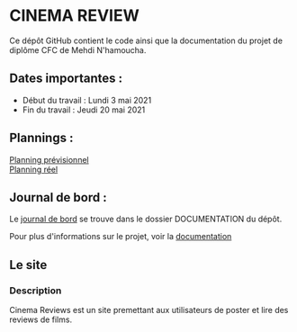 # CINEMA REVIEW
Ce dépôt GitHub contient le code ainsi que la documentation du projet de diplôme CFC de Mehdi N'hamoucha.

## Dates importantes : 
* Début du travail : Lundi 3 mai 2021
* Fin du travail : Jeudi 20 mai 2021

## Plannings :
[Planning prévisionnel](https://docs.google.com/spreadsheets/d/1AwDuxE7W85NZirvknPF3Tb4KFSCsDclxNdFjC7g_oxk/edit?usp=sharing)  
[Planning réel](https://docs.google.com/spreadsheets/d/1mfvJLIfTmpoam3GzSgvwZ1EVE-b5ORczZFU4QOhk158/edit?usp=sharing)

## Journal de bord :
Le [journal de bord]() se trouve dans le dossier DOCUMENTATION du dépôt.


Pour plus d'informations sur le projet, voir la [documentation](https://docs.google.com/document/d/1SY2b9zy-NT6Z6HdoPGxuk3QcPryVSh-j5v-ZIxdhbZg/edit?usp=sharing)   

## Le site
### Description 
Cinema Reviews est un site premettant aux utilisateurs de poster et lire des reviews de films.
